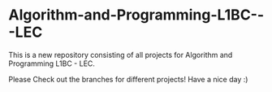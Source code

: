# Algorithm-and-Programming-L1BC---LEC
This is a new repository consisting of all projects for Algorithm and Programming  L1BC - LEC.

Please Check out the branches for different projects! Have a nice day :)
